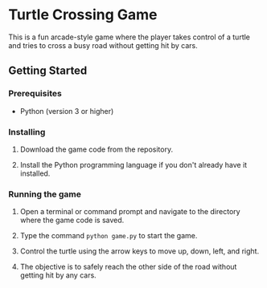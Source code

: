 # Turtle Crossing Game

This is a fun arcade-style game where the player takes control of a turtle and tries to cross a busy road without getting hit by cars.

## Getting Started

### Prerequisites

- Python (version 3 or higher)

### Installing

1. Download the game code from the repository.

2. Install the Python programming language if you don't already have it installed.

### Running the game

1. Open a terminal or command prompt and navigate to the directory where the game code is saved.

2. Type the command `python game.py` to start the game.

3. Control the turtle using the arrow keys to move up, down, left, and right.

4. The objective is to safely reach the other side of the road without getting hit by any cars.

